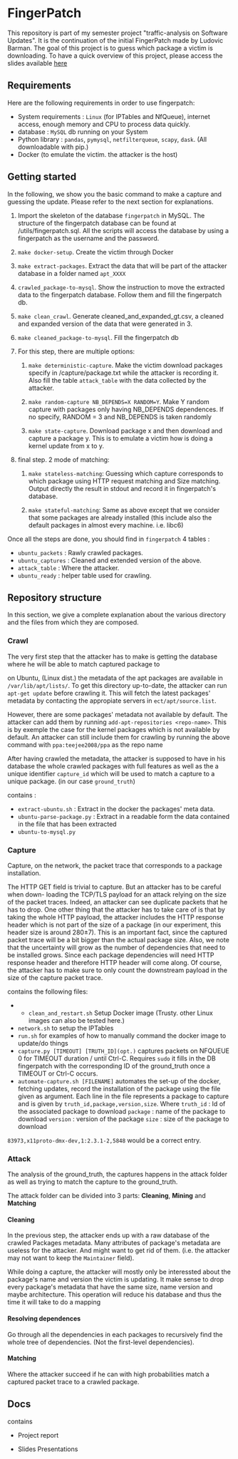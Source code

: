 # FingerPatch

This repository is part of my semester project "traffic-analysis on Software Updates". It is the continuation of the initial FingerPatch made by Ludovic Barman. The goal of this project is to guess which package a victim is downloading. To have a quick overview of this project, please access the slides available [here](https://docs.google.com/presentation/d/1oDi0Ds2l3TXghT6AvLKKgyhFA--uFD9d9vGC6eFooss/edit#slide=id.p)

## Requirements

Here are the following requirements in order to use fingerpatch:

- System requirements : `Linux` (for IPTables and NfQueue), internet access, enough memory and CPU to process data quickly.
- database : `MySQL` db running on your System
- Python library : `pandas`, `pymysql`, `netfilterqueue`, `scapy`, `dask`. (All downloadable with pip.)
- Docker (to emulate the victim. the attacker is the host)


## Getting started
In the following, we show you the basic command to make a capture and guessing the update. Please refer to the next section for explanations.

  1. Import the skeleton of the database `fingerpatch` in MySQL. The structure of the fingerpatch database can be found at /utils/fingerpatch.sql. All the scripts will access the database by using a fingerpatch as the username and the password.

  2. `make docker-setup`. Create the victim through Docker

  3. `make extract-packages`. Extract the data that will be part of the attacker database in a folder named `apt_XXXX`

  4. `crawled_package-to-mysql`. Show the instruction to move the extracted data to the fingerpatch database. Follow them and fill the fingerpatch db.

  5. `make clean_crawl`. Generate cleaned_and_expanded_gt.csv, a cleaned and expanded version of the data that were generated in 3.

  6. `make cleaned_package-to-mysql`. Fill the fingerpatch db

  7. For this step, there are multiple options:

      1. `make deterministic-capture`. Make the victim download packages specify in /capture/package.txt while the attacker is recording it. Also fill the table `attack_table` with the data collected by the attacker.

      2. `make random-capture NB_DEPENDS=X RANDOM=Y`. Make Y random capture with packages only having NB_DEPENDS dependences. If no specify, RANDOM = 3 and NB_DEPENDS is taken randomly

      3. `make state-capture`. Download package x and then download and capture a package y. This is to emulate a victim how is doing a kernel update from x to y.

  8. final step. 2 mode of matching:

      1. `make stateless-matching`: Guessing which capture corresponds to which package using HTTP request matching and Size matching. Output directly the result in stdout and record it in fingerpatch's database.

      2. `make stateful-matching`:  Same as above except that we consider that some packages are already installed (this include also the default packages in almost every machine. i.e. libc6)



  Once all the steps are done, you should find in `fingerpatch` 4 tables :

  - `ubuntu_packets` : Rawly crawled packages.
  - `ubuntu_captures` : Cleaned and extended version of the above.
  - `attack_table` : Where the attacker.
  - `ubuntu_ready` : helper table used for crawling.


## Repository structure
In this section, we give a complete explanation about the various directory and the files from which they are composed.


### Crawl

The very first step that the attacker has to make is getting the database where he will be able to match captured package to  

on Ubuntu, (Linux dist.) the metadata of the apt packages are available in `/var/lib/apt/lists/`. To get this directory up-to-date, the attacker can run `apt-get update` before crawling it. This will fetch the latest packages' metadata by contacting the appropiate servers in `ect/apt/source.list`.

However, there are some packages' metadata not available by default. The attacker can add them by running `add-apt-repositories <repo-name>`. This is by exemple the case for the kernel packages which is not available by default. An attacker can still include them for crawling by running the above command with `ppa:teejee2008/ppa` as the repo name

After having crawled the metadata, the attacker is supposed to have in his database the whole crawled packages with full features as well as the a unique identifier `capture_id` which will be used to match a capture to a unique package. (in our case `ground_truth`)

contains :
- `extract-ubuntu.sh` : Extract in the docker the packages' meta data.
- `ubuntu-parse-package.py` : Extract in a readable form the data contained in the file that has been extracted
- `ubuntu-to-mysql.py`



### Capture

Capture, on the network, the packet trace that corresponds to a package installation.



The HTTP GET field is trivial to capture. But an attacker has to be careful when down- loading the TCP/TLS payload for an attack relying on the size of the packet traces. Indeed, an attacker can see duplicate packets that he has to drop. One other thing that the attacker has to take care of is that by taking the whole HTTP payload, the attacker includes the HTTP response header which is not part of the size of a package (in our experiment, this header size is around 280±7). This is an important fact, since the captured packet trace will be a bit bigger than the actual package size. Also, we note that the uncertainty will grow as the number of dependencies that need to be installed grows. Since each package dependencies will need HTTP response header and therefore HTTP header will come along. Of course, the attacker has to make sure to only count the downstream payload in the size of the capture packet trace.


contains the following files:

- - `clean_and_restart.sh` Setup Docker image (Trusty. other Linux images can also be tested here.)
- `network.sh` to setup the IPTables
- `run.sh` for examples of how to manually command the docker image to update/do things
- `capture.py [TIMEOUT] [TRUTH_ID](opt.)` captures packets on NFQUEUE 0 for TIMEOUT duration / until Ctrl-C. Requires `sudo` it fills in the DB fingerpatch with the corresponding ID of the ground_truth once a TIMEOUT or Ctrl-C occurs.
- `automate-capture.sh [FILENAME]` automates the set-up of the docker, fetching updates, record the installation of the package using the file given as argument. Each line in the file represents a package to capture and is given by `truth_id,package,version,size`.
Where `truth_id` : Id of the associated package to download
      `package` : name of the package to download
      `version` : version of the package
      `size` : size of the package to download

`83973,x11proto-dmx-dev,1:2.3.1-2,5848` would be a correct entry.







### Attack

The analysis of the ground_truth, the captures happens in the attack folder as well as trying to match the capture to the ground_truth.

The attack folder can be divided into 3 parts: __Cleaning__, __Mining__ and __Matching__






#### Cleaning
In the previous step, the attacker ends up with a raw database of the crawled Packages metadata. Many attributes of package's metadata are useless for the attacker. And might want to get rid of them. (i.e. the attacker may not want to keep the `Maintainer` field).

While doing a capture, the attacker will mostly only be interessted about the package's name and version the victim is updating. It make sense to drop every package's metadata that have the same size, name version and maybe architecture. This operation will reduce his database and thus the time it will take to do a mapping  

#### Resolving dependences

Go through all the dependencies in each packages to recursively find the whole tree of dependencies. (Not the first-level dependencies).

#### Matching

Where the attacker succeed if he can with high probabilities match a captured packet trace to a crawled package.




## Docs

contains

- Project report

- Slides Presentations
